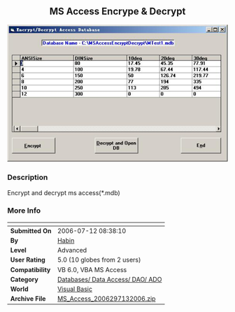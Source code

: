 ﻿<div align="center">

## MS Access Encrype &amp; Decrypt

<img src="PIC20067132241491372.JPG">
</div>

### Description

Encrypt and decrypt ms access(*.mdb)
 
### More Info
 


<span>             |<span>
---                |---
**Submitted On**   |2006-07-12 08:38:10
**By**             |[Habin](https://github.com/Planet-Source-Code/PSCIndex/blob/master/ByAuthor/habin.md)
**Level**          |Advanced
**User Rating**    |5.0 (10 globes from 2 users)
**Compatibility**  |VB 6\.0, VBA MS Access
**Category**       |[Databases/ Data Access/ DAO/ ADO](https://github.com/Planet-Source-Code/PSCIndex/blob/master/ByCategory/databases-data-access-dao-ado__1-6.md)
**World**          |[Visual Basic](https://github.com/Planet-Source-Code/PSCIndex/blob/master/ByWorld/visual-basic.md)
**Archive File**   |[MS\_Access\_2006297132006\.zip](https://github.com/Planet-Source-Code/habin-ms-access-encrype-amp-decrypt__1-65874/archive/master.zip)








